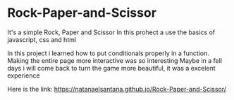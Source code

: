 # Rock-Paper-and-Scissor
It's a simple Rock, Paper and Scissor
In this prohect a use the basics of javascript, css and html 

In this project i learned how to put conditionals properly in a function. Making the entire page more interactive was so interesting
Maybe in a fell days i will come back to turn the game more beautiful, it was a excelent experience

Here is the link: https://natanaelsantana.github.io/Rock-Paper-and-Scissor/
